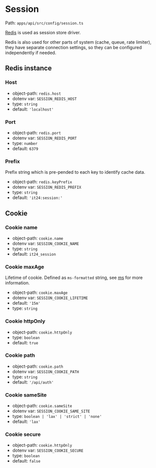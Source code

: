 # Session

Path: `apps/api/src/config/session.ts`

[Redis](https://redis.io) is used as session store driver.

Redis is also used for other parts of system (cache, queue, rate limiter), they have separate connection settings, so they can be configured independently if needed.

## Redis instance

### Host

- object-path: `redis.host`
- dotenv var: `SESSION_REDIS_HOST`
- type: `string`
- default: `'localhost'`

### Port

- object-path: `redis.port`
- dotenv var: `SESSION_REDIS_PORT`
- type: `number`
- default: `6379`

### Prefix

Prefix string which is pre-pended to each key to identify cache data.

- object-path: `redis.keyPrefix`
- dotenv var: `SESSION_REDIS_PREFIX`
- type: `string`
- default: `'it24:session:'`

## Cookie

### Cookie name

- object-path: `cookie.name`
- dotenv var: `SESSION_COOKIE_NAME`
- type: `string`
- default: `it24_session`

### Cookie maxAge

Lifetime of cookie. Defined as `ms-formatted` string, see [ms](https://github.com/vercel/ms) for more information.

- object-path: `cookie.maxAge`
- dotenv var: `SESSION_COOKIE_LIFETIME`
- default: `'15m'`
- type: `string`

### Cookie httpOnly

- object-path: `cookie.httpOnly`
- type: `boolean`
- default: `true`

### Cookie path

- object-path: `cookie.path`
- dotenv var: `SESSION_COOKIE_PATH`
- type: `string`
- default: `'/api/auth'`

### Cookie sameSite

- object-path: `cookie.sameSite`
- dotenv var: `SESSION_COOKIE_SAME_SITE`
- type: `boolean | 'lax' | 'strict' | 'none'`
- default: `'lax'`

### Cookie secure

- object-path: `cookie.httpOnly`
- dotenv var: `SESSION_COOKIE_SECURE`
- type: `boolean`
- default: `false`
